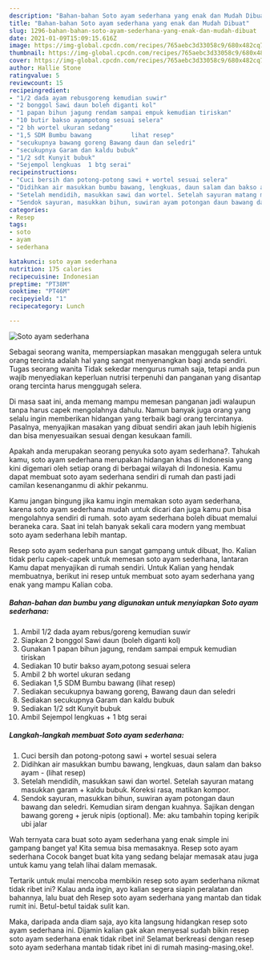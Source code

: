 ```yaml
---
description: "Bahan-bahan Soto ayam sederhana yang enak dan Mudah Dibuat"
title: "Bahan-bahan Soto ayam sederhana yang enak dan Mudah Dibuat"
slug: 1296-bahan-bahan-soto-ayam-sederhana-yang-enak-dan-mudah-dibuat
date: 2021-01-09T15:09:15.616Z
image: https://img-global.cpcdn.com/recipes/765aebc3d33058c9/680x482cq70/soto-ayam-sederhana-foto-resep-utama.jpg
thumbnail: https://img-global.cpcdn.com/recipes/765aebc3d33058c9/680x482cq70/soto-ayam-sederhana-foto-resep-utama.jpg
cover: https://img-global.cpcdn.com/recipes/765aebc3d33058c9/680x482cq70/soto-ayam-sederhana-foto-resep-utama.jpg
author: Hallie Stone
ratingvalue: 5
reviewcount: 15
recipeingredient:
- "1/2 dada ayam rebusgoreng kemudian suwir"
- "2 bonggol Sawi daun boleh diganti kol"
- "1 papan bihun jagung rendam sampai empuk kemudian tiriskan"
- "10 butir bakso ayampotong sesuai selera"
- "2 bh wortel ukuran sedang"
- "1,5 SDM Bumbu bawang           lihat resep"
- "secukupnya bawang goreng Bawang daun dan seledri"
- "secukupnya Garam dan kaldu bubuk"
- "1/2 sdt Kunyit bubuk"
- "Sejempol lengkuas  1 btg serai"
recipeinstructions:
- "Cuci bersih dan potong-potong sawi + wortel sesuai selera"
- "Didihkan air masukkan bumbu bawang, lengkuas, daun salam dan bakso ayam           (lihat resep)"
- "Setelah mendidih, masukkan sawi dan wortel. Setelah sayuran matang masukkan garam + kaldu bubuk. Koreksi rasa, matikan kompor."
- "Sendok sayuran, masukkan bihun, suwiran ayam potongan daun bawang dan seledri. Kemudian siram dengan kuahnya. Sajikan dengan bawang goreng + jeruk nipis (optional). Me: aku tambahin toping keripik ubi jalar"
categories:
- Resep
tags:
- soto
- ayam
- sederhana

katakunci: soto ayam sederhana 
nutrition: 175 calories
recipecuisine: Indonesian
preptime: "PT38M"
cooktime: "PT46M"
recipeyield: "1"
recipecategory: Lunch

---
```



![Soto ayam sederhana](https://img-global.cpcdn.com/recipes/765aebc3d33058c9/680x482cq70/soto-ayam-sederhana-foto-resep-utama.jpg)

Sebagai seorang wanita, mempersiapkan masakan menggugah selera untuk orang tercinta adalah hal yang sangat menyenangkan bagi anda sendiri. Tugas seorang  wanita Tidak sekedar mengurus rumah saja, tetapi anda pun wajib menyediakan keperluan nutrisi terpenuhi dan panganan yang disantap orang tercinta harus menggugah selera.

Di masa  saat ini, anda memang mampu memesan panganan jadi walaupun tanpa harus capek mengolahnya dahulu. Namun banyak juga orang yang selalu ingin memberikan hidangan yang terbaik bagi orang tercintanya. Pasalnya, menyajikan masakan yang dibuat sendiri akan jauh lebih higienis dan bisa menyesuaikan sesuai dengan kesukaan famili. 



Apakah anda merupakan seorang penyuka soto ayam sederhana?. Tahukah kamu, soto ayam sederhana merupakan hidangan khas di Indonesia yang kini digemari oleh setiap orang di berbagai wilayah di Indonesia. Kamu dapat membuat soto ayam sederhana sendiri di rumah dan pasti jadi camilan kesenanganmu di akhir pekanmu.

Kamu jangan bingung jika kamu ingin memakan soto ayam sederhana, karena soto ayam sederhana mudah untuk dicari dan juga kamu pun bisa mengolahnya sendiri di rumah. soto ayam sederhana boleh dibuat memalui beraneka cara. Saat ini telah banyak sekali cara modern yang membuat soto ayam sederhana lebih mantap.

Resep soto ayam sederhana pun sangat gampang untuk dibuat, lho. Kalian tidak perlu capek-capek untuk memesan soto ayam sederhana, lantaran Kamu dapat menyajikan di rumah sendiri. Untuk Kalian yang hendak membuatnya, berikut ini resep untuk membuat soto ayam sederhana yang enak yang mampu Kalian coba.

<!--inarticleads1-->

##### Bahan-bahan dan bumbu yang digunakan untuk menyiapkan Soto ayam sederhana:

1. Ambil 1/2 dada ayam rebus/goreng kemudian suwir
1. Siapkan 2 bonggol Sawi daun (boleh diganti kol)
1. Gunakan 1 papan bihun jagung, rendam sampai empuk kemudian tiriskan
1. Sediakan 10 butir bakso ayam,potong sesuai selera
1. Ambil 2 bh wortel ukuran sedang
1. Sediakan 1,5 SDM Bumbu bawang           (lihat resep)
1. Sediakan secukupnya bawang goreng, Bawang daun dan seledri
1. Sediakan secukupnya Garam dan kaldu bubuk
1. Sediakan 1/2 sdt Kunyit bubuk
1. Ambil Sejempol lengkuas + 1 btg serai




<!--inarticleads2-->

##### Langkah-langkah membuat Soto ayam sederhana:

1. Cuci bersih dan potong-potong sawi + wortel sesuai selera
1. Didihkan air masukkan bumbu bawang, lengkuas, daun salam dan bakso ayam -           (lihat resep)
1. Setelah mendidih, masukkan sawi dan wortel. Setelah sayuran matang masukkan garam + kaldu bubuk. Koreksi rasa, matikan kompor.
1. Sendok sayuran, masukkan bihun, suwiran ayam potongan daun bawang dan seledri. Kemudian siram dengan kuahnya. Sajikan dengan bawang goreng + jeruk nipis (optional). Me: aku tambahin toping keripik ubi jalar




Wah ternyata cara buat soto ayam sederhana yang enak simple ini gampang banget ya! Kita semua bisa memasaknya. Resep soto ayam sederhana Cocok banget buat kita yang sedang belajar memasak atau juga untuk kamu yang telah lihai dalam memasak.

Tertarik untuk mulai mencoba membikin resep soto ayam sederhana nikmat tidak ribet ini? Kalau anda ingin, ayo kalian segera siapin peralatan dan bahannya, lalu buat deh Resep soto ayam sederhana yang mantab dan tidak rumit ini. Betul-betul taidak sulit kan. 

Maka, daripada anda diam saja, ayo kita langsung hidangkan resep soto ayam sederhana ini. Dijamin kalian gak akan menyesal sudah bikin resep soto ayam sederhana enak tidak ribet ini! Selamat berkreasi dengan resep soto ayam sederhana mantab tidak ribet ini di rumah masing-masing,oke!.

